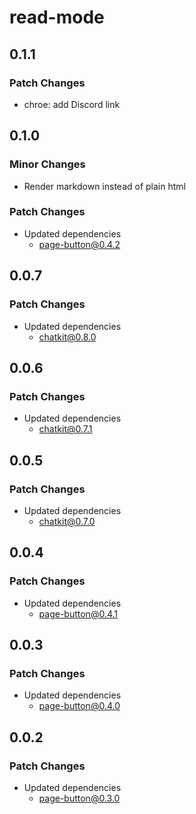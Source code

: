 # read-mode

## 0.1.1

### Patch Changes

- chroe: add Discord link

## 0.1.0

### Minor Changes

- Render markdown instead of plain html

### Patch Changes

- Updated dependencies
  - page-button@0.4.2

## 0.0.7

### Patch Changes

- Updated dependencies
  - chatkit@0.8.0

## 0.0.6

### Patch Changes

- Updated dependencies
  - chatkit@0.7.1

## 0.0.5

### Patch Changes

- Updated dependencies
  - chatkit@0.7.0

## 0.0.4

### Patch Changes

- Updated dependencies
  - page-button@0.4.1

## 0.0.3

### Patch Changes

- Updated dependencies
  - page-button@0.4.0

## 0.0.2

### Patch Changes

- Updated dependencies
  - page-button@0.3.0
